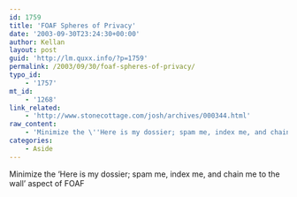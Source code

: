 ```yaml
---
id: 1759
title: 'FOAF Spheres of Privacy'
date: '2003-09-30T23:24:30+00:00'
author: Kellan
layout: post
guid: 'http://lm.quxx.info/?p=1759'
permalink: /2003/09/30/foaf-spheres-of-privacy/
typo_id:
    - '1757'
mt_id:
    - '1268'
link_related:
    - 'http://www.stonecottage.com/josh/archives/000344.html'
raw_content:
    - 'Minimize the \''Here is my dossier; spam me, index me, and chain me to the wall\'' aspect of FOAF'
categories:
    - Aside
---
```


Minimize the ‘Here is my dossier; spam me, index me, and chain me to the wall’ aspect of FOAF
